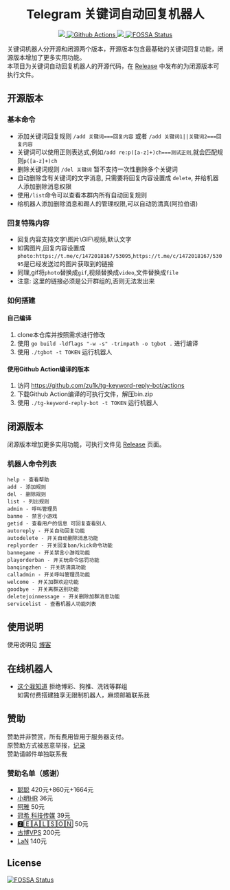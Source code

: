 <h1 align="center">
  <br>Telegram 关键词自动回复机器人<br>
</h1>


<p align="center">
  <a href="https://goreportcard.com/report/github.com/zu1k/tg-keyword-reply-bot">
    <img src="https://goreportcard.com/badge/github.com/zu1k/tg-keyword-reply-bot?style=flat-square">
  </a>
  <a href="https://github.com/zu1k/tg-keyword-reply-bot/actions">
    <img src="https://img.shields.io/github/workflow/status/zu1k/tg-keyword-reply-bot/Go?style=flat-square" alt="Github Actions">
  </a>
  <a href="https://github.com/zu1k/tg-keyword-reply-bot/releases">
    <img src="https://img.shields.io/github/release/zu1k/tg-keyword-reply-bot/all.svg?style=flat-square">
  </a>
  <a href="https://app.fossa.io/projects/git%2Bgithub.com%2Fzu1k%2Ftg-keyword-reply-bot?ref=badge_shield">
      <img src="https://app.fossa.io/api/projects/git%2Bgithub.com%2Fzu1k%2Ftg-keyword-reply-bot.svg?type=shield" alt="FOSSA Status">
  </a>
</p>

关键词机器人分开源和闭源两个版本，开源版本包含最基础的关键词回复功能，闭源版本增加了更多实用功能。                 
本项目为关键词自动回复机器人的开源代码，在 [Release](https://github.com/zu1k/tg-keyword-reply-bot/releases) 中发布的为闭源版本可执行文件。

## 开源版本
### 基本命令
- 添加关键词回复规则 `/add 关键词===回复内容` 或者 `/add 关键词1||关键词2===回复内容` 
- 关键词可以使用正则表达式,例如`/add re:p([a-z]+)ch===测试正则`,就会匹配规则`p([a-z]+)ch`  
- 删除关键词规则 `/del 关键词` 暂不支持一次性删除多个关键词
- 自动删除含有关键词的文字消息, 只需要将回复内容设置成 `delete`, 并给机器人添加删除消息权限
- 使用`/list`命令可以查看本群内所有自动回复规则
- 给机器人添加删除消息和踢人的管理权限,可以自动防清真(阿拉伯语)

### 回复特殊内容
- 回复内容支持文字\图片\GIF\视频,默认文字
- 如需图片,回复内容设置成`photo:https://t.me/c/1472018167/53095`,`https://t.me/c/1472018167/53095`是已经发送过的图片获取到的链接
- 同理,gif将`photo`替换成`gif`,视频替换成`video`,文件替换成`file`
- 注意: 这里的链接必须是公开群组的,否则无法发出来

### 如何搭建
#### 自己编译
1. clone本仓库并按照需求进行修改
2. 使用 `go build -ldflags "-w -s" -trimpath -o tgbot .` 进行编译
3. 使用 `./tgbot -t TOKEN` 运行机器人

#### 使用Github Action编译的版本
1. 访问 https://github.com/zu1k/tg-keyword-reply-bot/actions
2. 下载Github Action编译的可执行文件，解压bin.zip
3. 使用 `./tg-keyword-reply-bot -t TOKEN` 运行机器人


## 闭源版本
闭源版本增加更多实用功能，可执行文件见 [Release](https://github.com/zu1k/tg-keyword-reply-bot/releases) 页面。

### 机器人命令列表
```
help - 查看帮助
add - 添加规则
del - 删除规则
list - 列出规则
admin - 呼叫管理员
banme - 禁言小游戏
getid - 查看用户的信息 可回复查看别人
autoreply - 开关自动回复功能
autodelete - 开关自动删除消息功能
replyorder - 开关回复ban/kick命令功能
banmegame - 开关禁言小游戏功能
playorderban - 开关玩命令惩罚功能
banqingzhen - 开关防清真功能
calladmin - 开关呼叫管理员功能
welcome - 开关加群欢迎功能
goodbye - 开关离群送别功能
deletejoinmessage - 开关删除加群消息功能
servicelist - 查看机器人功能列表
```

## 使用说明
使用说明见 [博客](https://blog.lgf.im/2019/telegram-keyword-reply-bot.html)

## 在线机器人
- [这个我知道](https://t.me/keyword_reply_bot)  拒绝博彩、狗推、洗钱等群组                 
如需付费搭建独享无限制机器人，麻烦邮箱联系我


## 赞助
赞助并非赞赏，所有费用皆用于服务器支付。           
原赞助方式被恶意举报，[记录](http://donate.tgbot.co)  
赞助请邮件单独联系我

### 赞助名单（感谢）
- [聪聪](https://t.me/congcong) 420元+860元+1664元
- [小明HR](https://t.me/xuezha) 36元
- [阿雅](https://t.me/alin0524) 50元 
- [冠希 科技传媒](https://t.me/a12399999) 39元
- [🆉🄴🄰🄻🅂🄾🄽](https://t.me/zealson) 50元
- [古博VPS](https://t.me/guboorg) 200元
- [LaN](https://t.me/BGdfd) 140元

## License
[![FOSSA Status](https://app.fossa.io/api/projects/git%2Bgithub.com%2Fzu1k%2Ftg-keyword-reply-bot.svg?type=large)](https://app.fossa.io/projects/git%2Bgithub.com%2Fzu1k%2Ftg-keyword-reply-bot?ref=badge_large)
